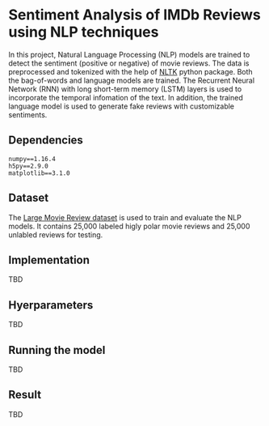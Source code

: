 # Sentiment Analysis of IMDb Reviews using NLP techniques

In this project, Natural Language Processing (NLP) models are trained to detect the sentiment (positive or negative) of movie reviews. The data is preprocessed and tokenized with the help of [NLTK](https://www.nltk.org/) python package. Both the bag-of-words and language models are trained. The Recurrent Neural Network (RNN) with long short-term memory (LSTM) layers is used to incorporate the temporal infomation of the text. In addition, the trained language model is used to generate fake reviews with customizable sentiments.

## Dependencies

```
numpy==1.16.4
h5py==2.9.0
matplotlib==3.1.0
```

## Dataset

The [Large Movie Review dataset](https://ai.stanford.edu/~amaas/data/sentiment/) is used to train and evaluate the NLP models. It contains 25,000 labeled higly polar movie reviews and 25,000 unlabled reviews for testing.

## Implementation

TBD

## Hyerparameters

TBD

## Running the model

TBD

## Result

TBD
